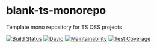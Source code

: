 # blank-ts-monorepo
Template mono repository for TS OSS projects  

[![Build Status](https://travis-ci.com/antongolub/blank-ts-monorepo.svg?branch=master)](https://travis-ci.com/antongolub/blank-ts-monorepo)
[![David](https://img.shields.io/david/dev/antongolub/blank-ts-monorepo?label=deps)](https://david-dm.org/antongolub/blank-ts-monorepo?type=dev)
[![Maintainability](https://api.codeclimate.com/v1/badges/14bc03164abbdb806f5a/maintainability)](https://codeclimate.com/github/antongolub/blank-ts-monorepo/maintainability)
[![Test Coverage](https://api.codeclimate.com/v1/badges/14bc03164abbdb806f5a/test_coverage)](https://codeclimate.com/github/antongolub/blank-ts-monorepo/test_coverage)
